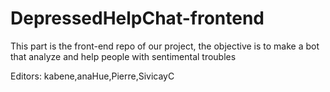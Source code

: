 # DepressedHelpChat-frontend
This part is the front-end  repo of our project, the objective is to  make a bot that analyze and help people with sentimental troubles 
 
Editors: kabene,anaHue,Pierre,SivicayC




